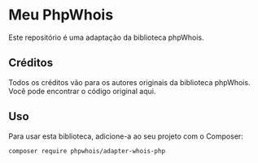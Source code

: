 # Meu PhpWhois

Este repositório é uma adaptação da biblioteca phpWhois. 

## Créditos

Todos os créditos vão para os autores originais da biblioteca phpWhois. Você pode encontrar o código original aqui.


## Uso

Para usar esta biblioteca, adicione-a ao seu projeto com o Composer:

```bash
composer require phpwhois/adapter-whois-php